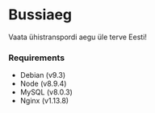# Bussiaeg
Vaata ühistranspordi aegu üle terve Eesti!

### Requirements

* Debian (v9.3)
* Node (v8.9.4)
* MySQL (v8.0.3)
* Nginx (v1.13.8)
